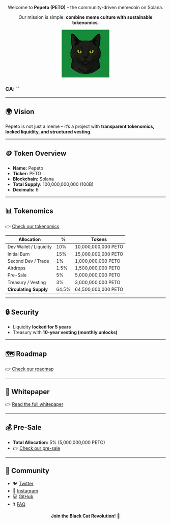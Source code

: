 <div align="center">

Welcome to **Pepeto (PETO)** – the community-driven memecoin on Solana.  

Our mission is simple: **combine meme culture with sustainable tokenomics**.  

<img src="assets/logo.png" width="150">

</div>

### CA: ``

---

## 🌍 Vision
Pepeto is not just a meme – it’s a project with **transparent tokenomics, locked liquidity, and structured vesting**.  

---

## 🪙 Token Overview
- **Name:** Pepeto  
- **Ticker:** PETO  
- **Blockchain:** Solana  
- **Total Supply:** 100,000,000,000 (100B)  
- **Decimals:** 6  

---

## 📊 Tokenomics
👉 [Check our tokenomics](tokenomics.md)

| Allocation              | %    | Tokens              |
|--------------------------|------|---------------------|
| Dev Wallet / Liquidity   | 10%  | 10,000,000,000 PETO |
| Initial Burn             | 15%  | 15,000,000,000 PETO |
| Second Dev / Trade       | 1%   | 1,000,000,000 PETO  |
| Airdrops                 | 1.5% | 1,500,000,000 PETO  |
| Pre-Sale                 | 5%   | 5,000,000,000 PETO  |
| Treasury / Vesting       | 3%   | 3,000,000,000 PETO  |
| **Circulating Supply**   | 64.5%| 64,500,000,000 PETO |

---

## 🔒 Security
- Liquidity **locked for 5 years**  
- Treasury with **10-year vesting (monthly unlocks)**  

---

## 🗺 Roadmap
👉 [Check our roadmap](roadmap.md)

---

## 📄 Whitepaper
👉 [Read the full whitepaper](whitepaper.md)

---

## 💰 Pre-Sale
- **Total Allocation:** 5% (5,000,000,000 PETO)
- 👉 [Check our pre-sale](presale.md)

---

## 📢 Community
- 🐦 [Twitter](https://x.com/PepetoAltCoin)  
- 📸 [Instagram](https://www.instagram.com/pepetoaltcoin/)  
- 💻 [GitHub](https://github.com/pepetoaltcoin/pepetoaltcoin.github.io?tab=readme-ov-file#-pepeto-peto)
- ❓ [FAQ](faq.md)  

<div align="center">

**Join the Black Cat Revolution!** 🐾  
</div>
